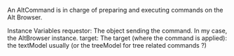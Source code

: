 An AltCommand is in charge of preparing and executing commands on the Alt Browser.

Instance Variables
	requestor:	<Object>	The object sending the command. In my case, the AltBrowser instance.
	target:		<Object>	The target (where the command is applied): the textModel usually (or the treeModel for tree related commands ?)